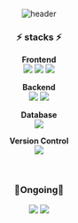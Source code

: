<div align="center"> 

![header](https://capsule-render.vercel.app/api?type=waving&text=)

### ⚡ stacks ⚡


  <strong>Frontend</strong><br/>
  <img src="https://img.shields.io/badge/javascript-F7DF1E?style=for-the-badge&logo=javascript&logoColor=black">
  <img src="https://img.shields.io/badge/react-20232a.svg?style=for-the-badge&logo=react&logoColor=61DAFB" />
  <img src="https://img.shields.io/badge/vue-4FC08D?style=for-the-badge&logo=vue.js&logoColor=white"><br/>
  
  <strong>Backend</strong><br/>
  <img src="https://img.shields.io/badge/python-3776AB?style=for-the-badge&logo=python&logoColor=white">
  <img src="https://img.shields.io/badge/django-092E20?style=for-the-badge&logo=django&logoColor=white"><br/>
  
  <strong>Database</strong><br/>
  <img src="https://img.shields.io/badge/MySQL-4479A1?style=for-the-badge&logo=MySQL&logoColor=white"><br/>
  
  <strong>Version Control</strong><br/>
  <img src="https://img.shields.io/badge/git-F05032?style=for-the-badge&logo=git&logoColor=white">

 <br/>
 
### 🌱Ongoing🌱
<img src="https://img.shields.io/badge/java-007396?style=for-the-badge&logo=OpenJDK&logoColor=white">
<img src="https://img.shields.io/badge/springboot-6DB33F?style=for-the-badge&logo=springboot&logoColor=white">
